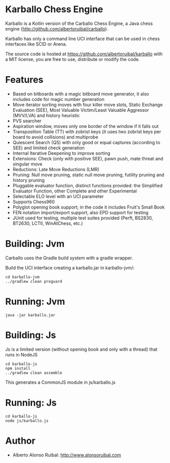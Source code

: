 Karballo Chess Engine
=====================

Karballo is a Kotlin version of the Carballo Chess Engine, a Java chess engine (http://github.com/albertoruibal/carballo).

Karballo has only a command line UCI interface that can be used in chess interfaces like SCID or Arena.

The source code is hosted at https://github.com/albertoruibal/karballo with a MIT license, you are free to use,
distribute or modify the code.

Features
========

* Based on bitboards with a magic bitboard move generator, it also includes code for magic number generation
* Move iterator sorting moves with four killer move slots, Static Exchange Evaluation (SEE), Most Valuable Victim/Least Valuable Aggressor (MVV/LVA) and history heuristic
* PVS searcher
* Aspiration window, moves only one border of the window if it falls out
* Transposition Table (TT) with zobrist keys (it uses two zobrist keys per board to avoid collisions) and multiprobe
* Quiescent Search (QS) with only good or equal captures (according to SEE) and limited check generation
* Internal Iterative Deepening to improve sorting
* Extensions: Check (only with positive SEE), pawn push, mate threat and singular move
* Reductions: Late Move Reductions (LMR)
* Pruning: Null move pruning, static null move pruning, futility pruning and history pruning
* Pluggable evaluator function, distinct functions provided: the Simplified Evaluator Function, other Complete and other Experimental
* Selectable ELO level with an UCI parameter
* Supports Chess960
* Polyglot opening book support; in the code it includes Fruit's Small Book
* FEN notation import/export support, also EPD support for testing
* JUnit used for testing, multiple test suites provided (Perft, BS2830, BT2630, LCTII, WinAtChess, etc.)

Building: Jvm
=============

Carballo uses the Gradle build system with a gradle wrapper.

Build the UCI interface creating a karballo.jar in karballo-jvm/:
```
cd karballo-jvm
../gradlew clean proguard
```

Running: Jvm
============

```
java -jar karballo.jar
```

Building: Js
============

Js is a limited version (without opening book and only with a thread) that runs in NodeJS

```
cd karballo-js
npm install
../gradlew clean assemble
```

This generates a CommonJS module in js/karballo.js

Running: Js
===========

```
cd karballo-js
node js/karballo.js
```

Author
======

* Alberto Alonso Ruibal: http://www.alonsoruibal.com
